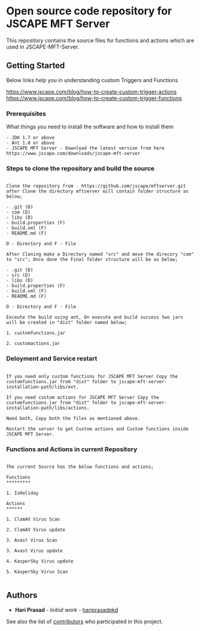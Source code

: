 # Open source code repository for JSCAPE MFT Server 
 
 This repository contains the source files for functions and actions which are used in JSCAPE-MFT-Server.

 ## Getting Started

Below links help you in understanding custom Triggers and Functions

https://www.jscape.com/blog/how-to-create-custom-trigger-actions
https://www.jscape.com/blog/how-to-create-custom-trigger-functions


### Prerequisites

What things you need to install the software and how to install them

```
- JDK 1.7 or above
- Ant 1.8 or above
- JSCAPE MFT Server - Download the latest version from here https://www.jscape.com/downloads/jscape-mft-server
```


### Steps to clone the repository and build the source
```

Clone the repository from - https://github.com/jscape/mftserver.git after Clone the directory mftserver will contain folder structure as below;

- .git (D)
- com (D)
- libs (D)
- build.properties (F)
- build.xml (F)
- README.md (F)

D - Directory and F - File

After Cloning make a Directory named "src" and move the direcory "com" to "src"; Once done the Final folder structure will be as below;

- .git (D)
- src (D)
- libs (D)
- build.properties (F)
- build.xml (F)
- README.md (F)

D - Directory and F - File

Exceute the build using ant, On execute and build success two jars will be created in "dist" folder named below;

1. customfunctions.jar

2. customactions.jar

```

### Deloyment and Service restart
```

If you need only custom functions for JSCAPE MFT Server Copy the customfunctions.jar from "dist" folder to jscape-mft-server-installation-path/libs/ext.

If you need custom actions for JSCAPE MFT Server Copy the customfunctions.jar from "dist" folder to jscape-mft-server-installation-path/libs/actions.

Need both, Copy both the files as mentioned above.

Restart the server to get Custom actions and Custom functions inside JSCAPE MFT Server.

```


### Functions and Actions in current Repository
```

The current Source has the below functions and actions;

Functions
*********

1. IsHoliday

Actions
******

1. ClamAV Virus Scan

2. ClamAV Virus update

3. Avast Virus Scan

3. Avast Virus update

4. KasperSky Virus update

5. KasperSky Virus Scan 


```

## Authors

* **Hari Prasad** - *Initial work* - [hariprasadpkd](https://github.com/hariprasadpkd)

See also the list of [contributors](https://github.com/jscape/mftserver/graphs/contributors) who participated in this project.
